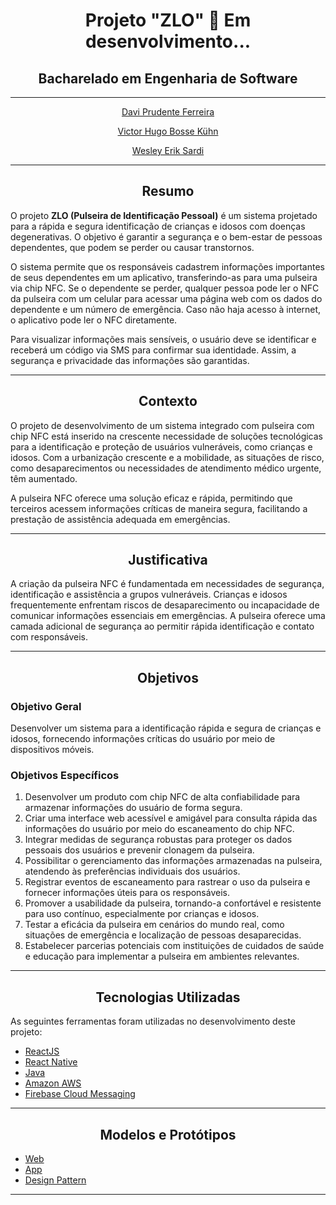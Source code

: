 <h1 align="center">
  Projeto "ZLO" 🚀 Em desenvolvimento...
</h1>

<h2 align="center"> Bacharelado em Engenharia de Software </h2>

---

<div align="center">
  <p><a href="https://www.linkedin.com/in/daviprudente/">Davi Prudente Ferreira</a></p>
  <p><a href="https://www.linkedin.com/in/victorbkuhn">Victor Hugo Bosse Kühn</a></p>
  <p><a href="https://www.linkedin.com/in/wesleysardi/">Wesley Erik Sardi</a></p>
</div>

---

<h2 align="center"><strong>Resumo</strong></h2>

O projeto **ZLO (Pulseira de Identificação Pessoal)** é um sistema projetado para a rápida e segura identificação de crianças e idosos com doenças degenerativas. O objetivo é garantir a segurança e o bem-estar de pessoas dependentes, que podem se perder ou causar transtornos.

O sistema permite que os responsáveis cadastrem informações importantes de seus dependentes em um aplicativo, transferindo-as para uma pulseira via chip NFC. Se o dependente se perder, qualquer pessoa pode ler o NFC da pulseira com um celular para acessar uma página web com os dados do dependente e um número de emergência. Caso não haja acesso à internet, o aplicativo pode ler o NFC diretamente.

Para visualizar informações mais sensíveis, o usuário deve se identificar e receberá um código via SMS para confirmar sua identidade. Assim, a segurança e privacidade das informações são garantidas.

---

<h2 align="center"><strong>Contexto</strong></h2>

O projeto de desenvolvimento de um sistema integrado com pulseira com chip NFC está inserido na crescente necessidade de soluções tecnológicas para a identificação e proteção de usuários vulneráveis, como crianças e idosos. Com a urbanização crescente e a mobilidade, as situações de risco, como desaparecimentos ou necessidades de atendimento médico urgente, têm aumentado.

A pulseira NFC oferece uma solução eficaz e rápida, permitindo que terceiros acessem informações críticas de maneira segura, facilitando a prestação de assistência adequada em emergências.

---

<h2 align="center"><strong>Justificativa</strong></h2>

A criação da pulseira NFC é fundamentada em necessidades de segurança, identificação e assistência a grupos vulneráveis. Crianças e idosos frequentemente enfrentam riscos de desaparecimento ou incapacidade de comunicar informações essenciais em emergências. A pulseira oferece uma camada adicional de segurança ao permitir rápida identificação e contato com responsáveis.

---

<h2 align="center"><strong>Objetivos</strong></h2>

### Objetivo Geral
Desenvolver um sistema para a identificação rápida e segura de crianças e idosos, fornecendo informações críticas do usuário por meio de dispositivos móveis.

### Objetivos Específicos
1. Desenvolver um produto com chip NFC de alta confiabilidade para armazenar informações do usuário de forma segura.
2. Criar uma interface web acessível e amigável para consulta rápida das informações do usuário por meio do escaneamento do chip NFC.
3. Integrar medidas de segurança robustas para proteger os dados pessoais dos usuários e prevenir clonagem da pulseira.
4. Possibilitar o gerenciamento das informações armazenadas na pulseira, atendendo às preferências individuais dos usuários.
5. Registrar eventos de escaneamento para rastrear o uso da pulseira e fornecer informações úteis para os responsáveis.
6. Promover a usabilidade da pulseira, tornando-a confortável e resistente para uso contínuo, especialmente por crianças e idosos.
7. Testar a eficácia da pulseira em cenários do mundo real, como situações de emergência e localização de pessoas desaparecidas.
8. Estabelecer parcerias potenciais com instituições de cuidados de saúde e educação para implementar a pulseira em ambientes relevantes.

---

<h2 align="center"><strong>Tecnologias Utilizadas</strong></h2>

As seguintes ferramentas foram utilizadas no desenvolvimento deste projeto:

- [ReactJS](https://pt-br.reactjs.org/)
- [React Native](https://reactnative.dev)
- [Java](https://docs.oracle.com/en/java/)
- [Amazon AWS](https://aws.amazon.com/pt/free/)
- [Firebase Cloud Messaging](https://firebase.google.com/docs/cloud-messaging/)

---

<h2 align="center"><strong>Modelos e Protótipos</strong></h2>

- [Web](https://www.figma.com/file/yFlj0OquWdDCsDoypT1UL5/ProjetoBiomedicina?type=design&node-id=1-86&mode=design&t=jxRUze0i78kWS9fO-0)
- [App](https://www.figma.com/file/xZdBktzQOML8jXzxIpRxPi/App-Biomedicina?type=design&node-id=0-1&mode=design&t=2I1PtHyKohGr3a97-0)
- [Design Pattern](https://www.figma.com/file/EHBIkwHghhQkBV6kHt7oB1/Design-Pattern-%2F-PIP?type=design&node-id=0%3A1&mode=design&t=yuSb8ZMjPXa90W7t-1)

---
